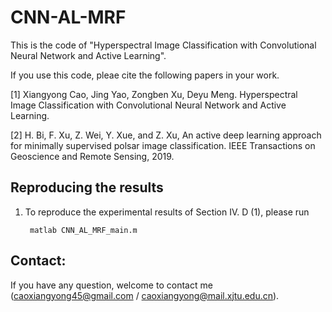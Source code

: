 # CNN-AL-MRF

This is the code of "Hyperspectral Image Classification with Convolutional Neural Network and Active Learning".

If you use this code, pleae cite the following papers in your work.

[1] Xiangyong Cao, Jing Yao, Zongben Xu, Deyu Meng. Hyperspectral Image Classification with Convolutional Neural Network and Active Learning.

[2] H. Bi, F. Xu, Z. Wei, Y. Xue, and Z. Xu, An active deep learning approach for minimally supervised polsar image classification. IEEE Transactions on Geoscience and Remote Sensing, 2019. 


## Reproducing the results

1. To reproduce the experimental results of Section IV. D (1), please run

        matlab CNN_AL_MRF_main.m


## Contact:
 If you have any question, welcome to contact me (caoxiangyong45@gmail.com  /  caoxiangyong@mail.xjtu.edu.cn).
